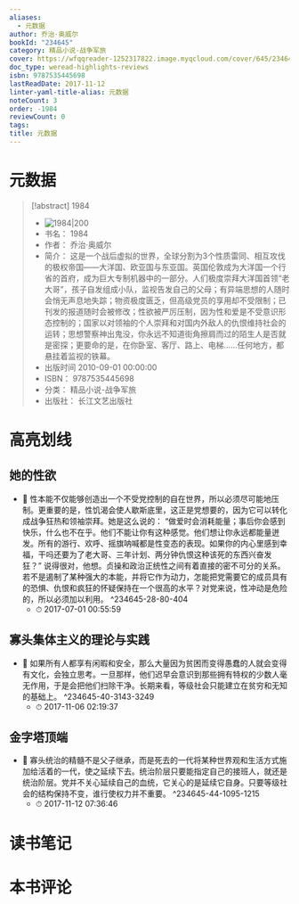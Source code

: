 ```yaml
---
aliases:
  - 元数据
author: 乔治·奥威尔
bookId: "234645"
category: 精品小说-战争军旅
cover: https://wfqqreader-1252317822.image.myqcloud.com/cover/645/234645/t7_234645.jpg
doc_type: weread-highlights-reviews
isbn: 9787535445698
lastReadDate: 2017-11-12
linter-yaml-title-alias: 元数据
noteCount: 3
order: -1984
reviewCount: 0
tags: 
title: 元数据
---
```


# 元数据

> [!abstract] 1984
> - ![ 1984|200](https://wfqqreader-1252317822.image.myqcloud.com/cover/645/234645/t7_234645.jpg)
> - 书名： 1984
> - 作者： 乔治·奥威尔
> - 简介： 这是一个战后虚拟的世界，全球分割为3个性质雷同、相互攻伐的极权帝国——大洋国、欧亚国与东亚国。英国伦敦成为大洋国一个行省的首府，成为巨大专制机器中的一部分。人们极度崇拜大洋国首领“老大哥”，孩子自发组成小队，监视告发自己的父母；有异端思想的人随时会悄无声息地失踪；物资极度匮乏，但高级党员的享用却不受限制；已刊发的报道随时会被修改；性欲被严厉压制，因为性和爱是不受意识形态控制的；国家以对领袖的个人崇拜和对国内外敌人的仇恨维持社会的运转；思想警察神出鬼没，你永远不知道街角擦肩而过的陌生人是否就是密探；更要命的是，在你卧室、客厅、路上、电梯……任何地方，都悬挂着监视的铁幕。
> - 出版时间 2010-09-01 00:00:00
> - ISBN： 9787535445698
> - 分类： 精品小说-战争军旅
> - 出版社： 长江文艺出版社

# 高亮划线

## 她的性欲

- 📌 性本能不仅能够创造出一个不受党控制的自在世界，所以必须尽可能地压制。更重要的是，性饥渴会使人歇斯底里，这正是党想要的，因为它可以转化成战争狂热和领袖崇拜。她是这么说的： “做爱时会消耗能量；事后你会感到快乐，什么也不在乎。他们不能让你有这种感觉。他们想让你永远都能量迸发。所有的游行、欢呼、摇旗呐喊都是性变态的表现。如果你的内心里感到幸福，干吗还要为了老大哥、三年计划、两分钟仇恨这种该死的东西兴奋发狂？” 说得很对，他想。贞操和政治正统性之间有着直接的密不可分的关系。若不是遏制了某种强大的本能，并将它作为动力，怎能把党需要它的成员具有的恐惧、仇恨和疯狂的怀疑保持在一个很高的水平？对党来说，性冲动是危险的，所以必须加以利用。 ^234645-28-80-404
    - ⏱ 2017-07-01 00:55:59

## 寡头集体主义的理论与实践

- 📌 如果所有人都享有闲暇和安全，那么大量因为贫困而变得愚蠢的人就会变得有文化，会独立思考。一旦那样，他们迟早会意识到那些拥有特权的少数人毫无作用，于是会把他们扫除干净。长期来看，等级社会只能建立在贫穷和无知的基础上。 ^234645-40-3143-3249
    - ⏱ 2017-11-06 02:19:37

## 金字塔顶端

- 📌 寡头统治的精髓不是父子继承，而是死去的一代将某种世界观和生活方式施加给活着的一代，使之延续下去。统治阶层只要能指定自己的接班人，就还是统治阶层。党并不关心延续自己的血统，它关心的是延续它自身。只要等级社会的结构保持不变，谁行使权力并不重要。 ^234645-44-1095-1215
    - ⏱ 2017-11-12 07:36:46

# 读书笔记

# 本书评论